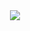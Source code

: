 <div id="header" align="center">
  <img src="https://media.giphy.com/media/ZzXCOr8XKysj6/giphy.gif?cid=790b7611z5sw34k806b8nruebp5hivk8fai7hp4t8ffo6lxt&ep=v1_gifs_search&rid=giphy.gif&ct=g"/>
</div>

